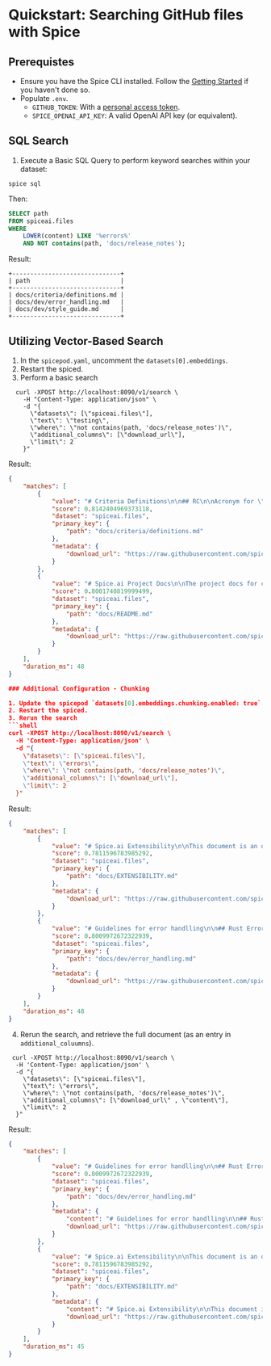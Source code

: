 # Quickstart: Searching GitHub files with Spice

## Prerequistes 
 - Ensure you have the Spice CLI installed. Follow the [Getting Started](https://docs.spiceai.org/getting-started) if you haven't done so.
 - Populate `.env`.
   - `GITHUB_TOKEN`: With a [personal access token](https://docs.github.com/en/authentication/keeping-your-account-and-data-secure/managing-your-personal-access-tokens#creating-a-personal-access-token-classic).
   - `SPICE_OPENAI_API_KEY`: A valid OpenAI API key (or equivalent).

## SQL Search
1. Execute a Basic SQL Query to perform keyword searches within your dataset:
```shell
spice sql
```

Then:
```sql
SELECT path
FROM spiceai.files
WHERE
    LOWER(content) LIKE '%errors%'
    AND NOT contains(path, 'docs/release_notes');
```

Result:
```shell
+------------------------------+
| path                         |
+------------------------------+
| docs/criteria/definitions.md |
| docs/dev/error_handling.md   |
| docs/dev/style_guide.md      |
+------------------------------+
```

## Utilizing Vector-Based Search

1. In the `spicepod.yaml`, uncomment the `datasets[0].embeddings`.
2. Restart the spiced.
3. Perform a basic search
```shell
  curl -XPOST http://localhost:8090/v1/search \
    -H "Content-Type: application/json" \
    -d "{
      \"datasets\": [\"spiceai.files\"],
      \"text\": \"testing\",
      \"where\": \"not contains(path, 'docs/release_notes')\",
      \"additional_columns\": [\"download_url\"],
      \"limit\": 2
    }"
```

Result:
```json
{
    "matches": [
        {
            "value": "# Criteria Definitions\n\n## RC\n\nAcronym for \"Release Candidate\". Identifies a version that is eligible for general/stable release.\n\n## Major Bug\n\nA major bug...",
            "score": 0.8142404969373118,
            "dataset": "spiceai.files",
            "primary_key": {
                "path": "docs/criteria/definitions.md"
            },
            "metadata": {
                "download_url": "https://raw.githubusercontent.com/spiceai/spiceai/trunk/docs/criteria/definitions.md"
            }
        },
        {
            "value": "# Spice.ai Project Docs\n\nThe project docs for contributors and community. For user documentation of the Spice.ai...",
            "score": 0.8001740819999499,
            "dataset": "spiceai.files",
            "primary_key": {
                "path": "docs/README.md"
            },
            "metadata": {
                "download_url": "https://raw.githubusercontent.com/spiceai/spiceai/trunk/docs/README.md"
            }
        }
    ],
    "duration_ms": 48
}

### Additional Configuration - Chunking

1. Update the spicepod `datasets[0].embeddings.chunking.enabled: true`.
2. Restart the spiced.
3. Rerun the search
```shell
curl -XPOST http://localhost:8090/v1/search \
  -H 'Content-Type: application/json' \
  -d "{
    \"datasets\": [\"spiceai.files\"],
    \"text\": \"errors\",
    \"where\": \"not contains(path, 'docs/release_notes')\",
    \"additional_columns\": [\"download_url\"],
    \"limit\": 2
  }"
```

Result:
```json
{
    "matches": [
        {
            "value": "# Spice.ai Extensibility\n\nThis document is an overview of all the interfaces and extension points in Spice.ai.\n\n| Component       | Description                                                                                                                                | Definition Link                                            |\n| --------------- | -----------------------------",
            "score": 0.7811596783985292,
            "dataset": "spiceai.files",
            "primary_key": {
                "path": "docs/EXTENSIBILITY.md"
            },
            "metadata": {
                "download_url": "https://raw.githubusercontent.com/spiceai/spiceai/trunk/docs/EXTENSIBILITY.md"
            }
        },
        {
            "value": "# Guidelines for error handlling\n\n## Rust Error Traits\n\nIn Rust, the Error trait implements both the Debug and Display traits. All user-facing errors should use the Display trait, not the Debug trait.\n\ni.e.\n\nGood (uses Display trait)\n```rust\nif let Err(user_facing_err) = upload_data(datasource) {\n    tracing::error!(\"Unable to upload data to {datasource}: {user_facing_err}\");\n}\n``",
            "score": 0.8009972672322939,
            "dataset": "spiceai.files",
            "primary_key": {
                "path": "docs/dev/error_handling.md"
            },
            "metadata": {
                "download_url": "https://raw.githubusercontent.com/spiceai/spiceai/trunk/docs/dev/error_handling.md"
            }
        }
    ],
    "duration_ms": 48
}
```

4. Rerun the search, and retrieve the full document (as an entry in `additional_coluumns`).
```shell
 curl -XPOST http://localhost:8090/v1/search \
  -H 'Content-Type: application/json' \
  -d "{
    \"datasets\": [\"spiceai.files\"],
    \"text\": \"errors\",
    \"where\": \"not contains(path, 'docs/release_notes')\",
    \"additional_columns\": [\"download_url\" , \"content\"],
    \"limit\": 2
  }"
```

Result:
```json
{
    "matches": [
        {
            "value": "# Guidelines for error handlling\n\n## Rust Error Traits\n\nIn Rust, the Error trait implements both the Debug and Display traits. All user-facing errors should use the Display trait, not the Debug trait.\n\ni.e.\n\nGood (uses Display trait)\n```rust\nif let Err(user_facing_err) = upload_data(datasource) {\n    tracing::error!(\"Unable to upload data to {datasource}: {user_facing_err}\");\n}\n``",
            "score": 0.8009972672322939,
            "dataset": "spiceai.files",
            "primary_key": {
                "path": "docs/dev/error_handling.md"
            },
            "metadata": {
                "content": "# Guidelines for error handlling\n\n## Rust Error Traits\n\nIn Rust, the Error trait implements both the Debug and Display traits. All user-facing errors should use the Display trait, not the Debug trait.\n\ni.e.\n\nGood (uses Display trait)\n```rust\nif let Err(user_facing_err) = upload_data(datasource) {\n    tracing::error!(\"Unable to upload data to {datasource}: {user_facing_err}\");\n}\n```\n\nBad (uses Debug trait `:?`)\n```rust\nif let Err(user_facing_err) = upload_data(datasource) {\n    tracing::error!(\"Unable to upload data to {datasource}: {user_facing_err:?}\");\n}\n```\n\n## Displaying errors to the user\n\n1. **Specific and Actionable**: The error message should be specific enough to help the user understand what went wrong and how to fix it.\n\n> Example:\n> `Cannot connect to postgres. Authentication failed. Ensure that the username and password are correctly configured in the spicepod.` is better than `Error connecting to postgres`.\n\n1. **Avoid Debugging Information**: The error message should not contain any debugging information. This includes stack traces, Rust debug representations, or any other technical information that the user cannot act on.\n  - It can be helpful for developers to access this, but it should be gated behind a debug mode/log level/log file, etc and not shown by default.\n1. **Internal/Unknown Errors**: If the error is internal to the application or unknown, the error message should be generic and not expose any internal details. The error message should indicate how to report the error to the developers.\n  - Strive to have as few of these as possible.\n\n## Data Connector Errors\n\n`dataconnector` module provides common bucket of errors with predefined messages. Each data connector implementation should use these to provide consistent error messages to the user.\n\nhttps://github.com/spiceai/spiceai/blob/2a9fab7905737e1af182e17f40aecc5c4b5dd236/crates/runtime/src/dataconnector.rs#L113-L169\n\nExample: postgres connector catches erros from underlying postgres crate and maps them to `DataConnectorError::...`.\n\nhttps://github.com/spiceai/spiceai/blob/2a9fab7905737e1af182e17f40aecc5c4b5dd236/crates/runtime/src/dataconnector/postgres.rs#L54-L76\n\nIf a new error is needed, it should be added to the `DataConnectorError` enum and the error message should be specific and actionable.\n\nIf it is not possible to provide a specific error message, use common  `DataConnectorError::InvalidConfiguration` to wrap the error.\n",
                "download_url": "https://raw.githubusercontent.com/spiceai/spiceai/trunk/docs/dev/error_handling.md"
            }
        },
        {
            "value": "# Spice.ai Extensibility\n\nThis document is an overview of all the interfaces and extension points in Spice.ai.\n\n| Component       | Description                                                                                                                                | Definition Link                                            |\n| --------------- | -----------------------------",
            "score": 0.7811596783985292,
            "dataset": "spiceai.files",
            "primary_key": {
                "path": "docs/EXTENSIBILITY.md"
            },
            "metadata": {
                "content": "# Spice.ai Extensibility\n\nThis document is an overview of all the interfaces and extension points in Spice.ai.\n\n| Component       | Description                                                                                                                                | Definition Link                                            |\n| --------------- | ------------------------------------------------------------------------------------------------------------------------------------       | ------------------------------------------------------     |\n| [Data Connector]   | Represents the source of data to the Spice.ai runtime. Specifies how to retrieve data, stream data updates, and write data back.           | [dataconnector.rs](../crates/runtime/src/dataconnector.rs) |\n| [Data Accelerator]     | Used by the runtime to store accelerated data locally. Specify which data accelerator to use via `engine` & `mode` fields.                   | [dataaccelerator.rs](../crates/runtime/src/databackend.rs)     |\n| [Catalog Connector]     | Catalog Connectors connect to external catalog providers and make their tables available for federated SQL query in Spice. Implemented as an optional function on the `DataConnector` trait.                                                                                                  | [dataconnector.rs](../crates/runtime/src/dataconnector.rs)     |\n| [Secret Stores]    | A Secret Store is a location where secrets are stored and can be used to store sensitive data, like passwords, tokens, and secret keys.                               | [secrets.rs](../crates/runtime/src/secrets.rs)   |\n| [Models]     | A machine-learning (ML) or language model (LLM) to load for inferencing.          | [modelsource.rs](../crates/model_components/src/model.rs)     |\n| Embeddings    | Embeddings map high-dimensional data to a lower-dimensional vector space.         | [embeddings.rs](../crates/llms/src/embeddings/mod.rs)     |\n\n[Data Connector]: https://docs.spiceai.org/components/data-connectors\n[Data Accelerator]: https://docs.spiceai.org/components/data-accelerators\n[Catalog Connector]: https://docs.spiceai.org/components/catalogs\n[Secret Stores]: https://docs.spiceai.org/components/secret-stores\n[Models]: https://docs.spiceai.org/components/models",
                "download_url": "https://raw.githubusercontent.com/spiceai/spiceai/trunk/docs/EXTENSIBILITY.md"
            }
        }
    ],
    "duration_ms": 45
}
```